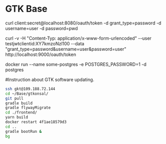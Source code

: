  # GTK Base
 
 curl client:secret@localhost:8080/oauth/token -d grant_type=password -d username=user -d password=pwd
 

curl -v -H "Content-Typ: application/x-www-form-urlencoded" --user testjwtclientid:XY7kmzoNzl100 --data "grant_type=password&username=user&password=user"  http://localhost:9000/oauth/token


docker run --name some-postgres -e POSTGRES_PASSWORD=1 -d postgres

#Instruction about GTK software updating.


```sh
ssh gkt@109.188.72.144
cd ~/Base/gtkonsal/
git pull
gradle build
gradle flywayMigrate
cd ./frontend/
yarn build
docker restart 4f1ae18579d3
cd ..
gradle bootRun &
bg

```